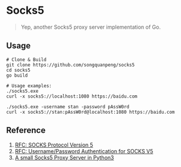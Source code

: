 # Socks5
> Yep, another Socks5 proxy server implementation of Go.

## Usage
```shell script
# Clone & Build
git clone https://github.com/songquanpeng/socks5
cd socks5
go build

# Usage examples:
./socks5.exe
curl -x socks5://localhost:1080 https://baidu.com

./socks5.exe -username stan -password pAssW0rd
curl -x socks5://stan:pAssW0rd@localhost:1080 https://baidu.com
```


## Reference
1. [RFC: SOCKS Protocol Version 5](https://tools.ietf.org/html/rfc1928)
2. [RFC: Username/Password Authentication for SOCKS V5](https://tools.ietf.org/html/rfc1929)
3. [A small Socks5 Proxy Server in Python3](https://github.com/MisterDaneel/pysoxy)